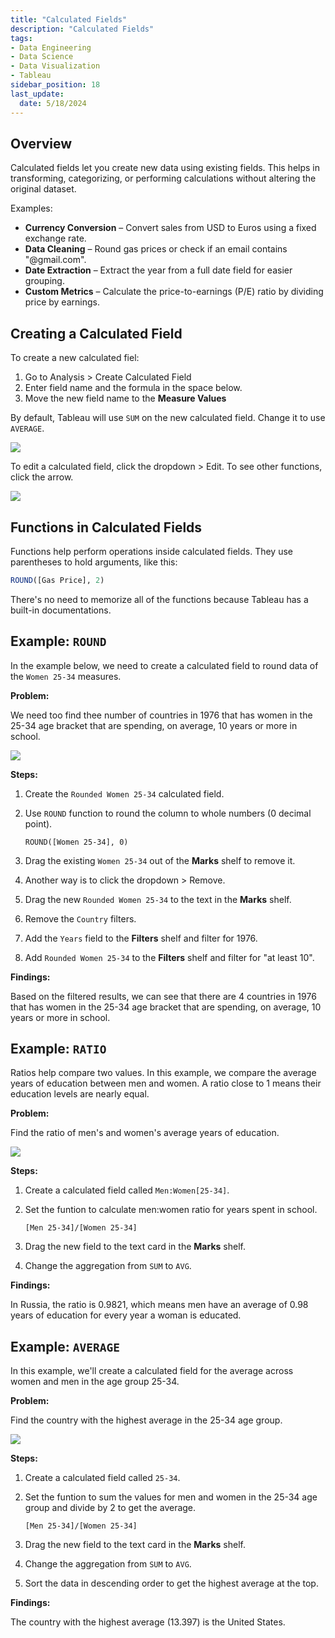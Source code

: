 ```yaml
---
title: "Calculated Fields"
description: "Calculated Fields"
tags: 
- Data Engineering
- Data Science
- Data Visualization
- Tableau
sidebar_position: 18
last_update:
  date: 5/18/2024
---
```



## Overview

Calculated fields let you create new data using existing fields. This helps in transforming, categorizing, or performing calculations without altering the original dataset.  

Examples:

- **Currency Conversion** – Convert sales from USD to Euros using a fixed exchange rate.  
- **Data Cleaning** – Round gas prices or check if an email contains "@gmail.com".  
- **Date Extraction** – Extract the year from a full date field for easier grouping.  
- **Custom Metrics** – Calculate the price-to-earnings (P/E) ratio by dividing price by earnings.  

## Creating a Calculated Field  

To create a new calculated fiel:

1. Go to Analysis > Create Calculated Field
2. Enter field name and the formula in the space below.
3. Move the new field name to the **Measure Values**

By default, Tableau will use `SUM` on the new calculated field. Change it to use `AVERAGE`.

<div class="img-center"> 

![](/gif/docs/snowflake-create-query-sampleee-11.gif)

</div>

To edit a calculated field, click the dropdown > Edit. To see other functions, click the arrow.

<div class="img-center"> 

![](/gif/docs/snowflake-create-query-sampleee-12.gif)

</div>

## Functions in Calculated Fields  

Functions help perform operations inside calculated fields. They use parentheses to hold arguments, like this:  

```sql
ROUND([Gas Price], 2)
```

There's no need to memorize all of the functions because Tableau has a built-in documentations.

## Example: `ROUND`  

In the example below, we need to create a calculated field to round data of the `Women 25-34` measures. 

**Problem:**

We need too find thee number of countries in 1976 that has women in the 25-34 age bracket that are spending, on average, 10 years or more in school.


<div class="img-center"> 

![](/gif/docs/snowflake-create-query-sampleee-13.gif)

</div>


**Steps:**

1. Create the `Rounded Women 25-34` calculated field.
2. Use `ROUND` function to round the column to whole numbers (0 decimal point).

    ```plaintext
    ROUND([Women 25-34], 0)
    ```

4. Drag the existing `Women 25-34` out of the **Marks** shelf to remove it.
5. Another way is to click the dropdown > Remove.
6. Drag the new `Rounded Women 25-34` to the text in the **Marks** shelf.
7. Remove the `Country` filters.
8. Add the `Years` field to the **Filters** shelf and filter for 1976.
9. Add `Rounded Women 25-34` to the **Filters** shelf and filter for "at least 10".

**Findings:**

Based on the filtered results, we can see that there are 4 countries in 1976 that has women in the 25-34 age bracket that are spending, on average, 10 years or more in school.

## Example: `RATIO` 

Ratios help compare two values. In this example, we compare the average years of education between men and women. A ratio close to 1 means their education levels are nearly equal.

**Problem:**

Find the ratio of men's and women's average years of education.

<div class="img-center"> 

![](/gif/docs/snowflake-create-query-sampleee-14.gif)

</div>
 
**Steps:**

1. Create a calculated field called `Men:Women[25-34]`.
2. Set the funtion to calculate men:women ratio for years spent in school.

    ```plaintext
    [Men 25-34]/[Women 25-34]
    ```
4. Drag the new field to the text card in the **Marks** shelf.
5. Change the aggregation from `SUM` to `AVG`.

**Findings:**  

In Russia, the ratio is 0.9821, which means men have an average of 0.98 years of education for every year a woman is educated.


## Example: `AVERAGE` 

In this example, we'll create a calculated field for the average across women and men in the age group 25-34.

**Problem:**

Find the country with the highest average in the 25-34 age group.

<div class="img-center"> 

![](/gif/docs/snowflake-create-query-sampleee-15.gif)

</div>

 
**Steps:**

1. Create a calculated field called `25-34`.
2. Set the funtion to sum the values for men and women in the 25-34 age group and divide by 2 to get the average.

    ```plaintext
    [Men 25-34]/[Women 25-34]
    ```
4. Drag the new field to the text card in the **Marks** shelf.
5. Change the aggregation from `SUM` to `AVG`.
6. Sort the data in descending order to get the highest average at the top.


**Findings:**  

The country with the highest average (13.397) is the United States.